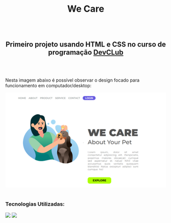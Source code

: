 <h1 align="center">We Care</h1>
<br>
<br>
<h2 align="center">Primeiro projeto usando HTML e CSS no curso de programação <a href="https://rodolfomori.com.br/devclub/">DevCLub</a> </h2>
<br>
<br>

<p>Nesta imagem abaixo é possível observar o design focado para funcionamento em computador/desktop:</p>
<img src="https://github.com/Mateus-Oling/We-Care/blob/master/we%20care.png?raw=true">

<br>
<br>

<h3>Tecnologias Utilizadas:</h3>
<img src="https://img.shields.io/badge/HTML5-E34F26?style=for-the-badge&logo=html5&logoColor=white">
<img src="https://img.shields.io/badge/CSS3-1572B6?style=for-the-badge&logo=css3&logoColor=white">
